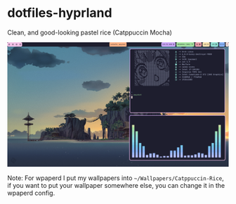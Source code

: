 # dotfiles-hyprland
Clean, and good-looking pastel rice (Catppuccin Mocha)

![Rice Screenshot](https://github.com/Okuber/dotfiles-hyprland/blob/main/1710773140-wayshot.png?raw=true)

Note: For wpaperd I put my wallpapers into `~/Wallpapers/Catppuccin-Rice`, if you want to put your wallpaper somewhere else, you can change it in the wpaperd config.
